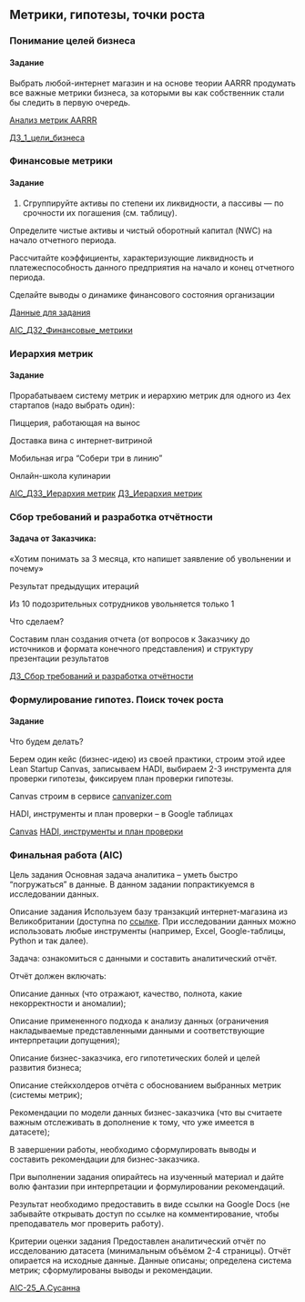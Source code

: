 ## Метрики, гипотезы, точки роста

### Понимание целей бизнеса

#### Задание
Выбрать любой-интернет магазин и на основе теории AARRR продумать все важные метрики бизнеса, за которыми вы как собственник стали бы следить в первую очередь.

[Анализ метрик AARRR](https://docs.google.com/document/d/1M5thRVzy30V3LfXoy9C0hr7ezYzyxfEZyIzcoPb5cdc/edit)

[ДЗ_1_цели_бизнеса](https://docs.google.com/document/d/1VlyxEv73QVc00SHh7PpS4TuNPkg-2UfRlASBUma0Zsk/edit)

### Финансовые метрики

#### Задание
1. Сгруппируйте активы по степени их ликвидности, а пассивы — по срочности их погашения (см. таблицу).

Определите чистые активы и чистый оборотный капитал (NWC) на начало отчетного периода.

Рассчитайте коэффициенты, характеризующие ликвидность и платежеспособность данного предприятия на начало и конец отчетного периода.

Сделайте выводы о динамике финансового состояния организации

[Данные для задания](https://docs.google.com/spreadsheets/d/1Jm7eGkDwovc-LaGTiqxz59q5yyO_pciJjwSIkNtW_ck/edit#gid=0)

[AIC_ДЗ2_Финансовые_метрики](https://docs.google.com/spreadsheets/d/1nmZLssMDxvoeuGu0cBDSLNYeA1y9UmfYbxBLrd4qkvI/edit#gid=795742999)

### Иерархия метрик

#### Задание
Прорабатываем систему метрик и иерархию метрик для одного из 4ех стартапов (надо выбрать один):

Пиццерия, работающая на вынос

Доставка вина с интернет-витриной

Мобильная игра “Собери три в линию”

Онлайн-школа кулинарии

[AIC_ДЗ3_Иерархия метрик](https://drive.google.com/file/d/10A7VtkitJaPTxCxJbTTprs8xI3hY84C2/view)
[ДЗ_Иерархия метрик](https://docs.google.com/document/d/1F_LOD4tZCQPoicdY74kE0L8c_2VvJzFi8YVuA7QPyMI/edit)

### Сбор требований и разработка отчётности

#### Задача от Заказчика:

«Хотим понимать за 3 месяца, кто напишет заявление об увольнении и почему»

Результат предыдущих итераций

Из 10 подозрительных сотрудников увольняется только 1

Что сделаем?

Составим план создания отчета (от вопросов к Заказчику до источников и формата конечного представления) и структуру презентации результатов

[ДЗ_Сбор требований и разработка отчётности](https://docs.google.com/document/d/16IPcSK9UTIgA4VIFpnqfB3DLkZQodvmAZi-6NSYxxp4/edit)

### Формулирование гипотез. Поиск точек роста

#### Задание

Что будем делать?

Берем один кейс (бизнес-идею) из своей практики, строим этой идее Lean Startup Canvas, записываем HADI, выбираем 2-3 инструмента для проверки гипотезы, фиксируем план проверки гипотезы.

Canvas строим в сервисе [canvanizer.com](https://canvanizer.com/)

HADI, инструменты и план проверки – в Google таблицах

[Canvas](https://canvanizer.com/canvas/rdS0PSd60UTBy)
[HADI, инструменты и план проверки](https://docs.google.com/spreadsheets/d/1nmZLssMDxvoeuGu0cBDSLNYeA1y9UmfYbxBLrd4qkvI/edit#gid=766137)

### Финальная работа (AIC)

Цель задания
Основная задача аналитика – уметь быстро “погружаться” в данные.
В данном задании попрактикуемся в исследовании данных.

Описание задания
Используем базу транзакций интернет-магазина из Великобритании (доступна по [ссылке](https://docs.google.com/spreadsheets/d/1L1cOzBw-Muaf4YZnsqEOrw4kjEL5avx7SjcE6uzCt0Q/edit#gid=936717536). При исследовании данных можно использовать любые инструменты (например, Excel, Google-таблицы, Python и так далее).

Задача: ознакомиться с данными и составить аналитический отчёт.

Отчёт должен включать:

Описание данных (что отражают, качество, полнота, какие некорректности и аномалии);

Описание примененного подхода к анализу данных (ограничения накладываемые представленными данными и соответствующие интерпретации допущения);

Описание бизнес-заказчика, его гипотетических болей и целей развития бизнеса;

Описание стейкхолдеров отчёта с обоснованием выбранных метрик (системы метрик);

Рекомендации по модели данных бизнес-заказчика (что вы считаете важным отслеживать в дополнение к тому, что уже имеется в датасете);

В завершении работы, необходимо сформулировать выводы и составить рекомендации для бизнес-заказчика.

При выполнении задания опирайтесь на изученный материал и дайте волю фантазии при интерпретации и формулировании рекомендаций.

Результат необходимо предоставить в виде ссылки на Google Docs (не забывайте открывать доступ по ссылке на комментирование, чтобы преподаватель мог проверить работу).

Критерии оценки задания
Предоставлен аналитический отчёт по иссделованию датасета (минимальным объёмом 2-4 страницы).
Отчёт опирается на исходные данные.
Данные описаны; определена система метрик; сформулированы выводы и рекомендации.

[AIC-25_А.Сусанна](https://docs.google.com/document/d/12B8paYsNBTxsGrPeTWTL6R6oXiIUmpEazY9lhYPaR8A/edit#)

